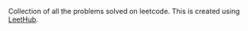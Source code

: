 Collection of all the problems solved on leetcode. This is created using [LeetHub](https://github.com/QasimWani/LeetHub).
